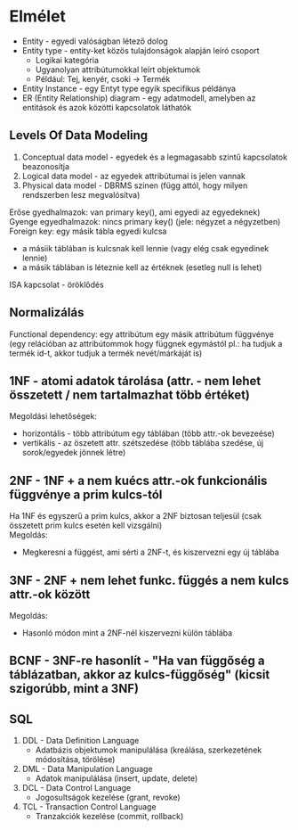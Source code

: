 # Elmélet

- Entity - egyedi valóságban létező dolog
- Entity type - entity-ket közös tulajdonságok alapján leíró csoport
  - Logikai kategória
  - Ugyanolyan attribútumokkal leírt objektumok
  - Például: Tej, kenyér, csoki → Termék
- Entity Instance - egy Entyt type egyik specifikus példánya
- ER (Entity Relationship) diagram - egy adatmodell, amelyben az entitások és azok közötti kapcsolatok láthatók


## Levels Of Data Modeling
1. Conceptual data model - egyedek és a legmagasabb szintű kapcsolatok beazonosítja
2. Logical data model - az egyedek attribútumai is jelen vannak
3. Physical data model - DBRMS szinen (függ attól, hogy milyen rendszerben lesz megvalósítva)

Erőse gyedhalmazok: van primary key(), ami egyedi az egyedeknek)<br/>
Gyenge egyedhalmazok: nincs primary key() (jele: négyzet a négyzetben)<br/>
Foreign key: egy másik tábla egyedi kulcsa
- a másiik táblában is kulcsnak kell lennie (vagy elég csak egyedinek lennie)
- a másik táblában is léteznie kell az értéknek (esetleg null is lehet)

ISA kapcsolat - öröklődés

## Normalizálás
Functional dependency: egy attribútum egy másik attribútum függvénye
(egy relációban az attribútommok hogy függnek egymástól pl.: ha tudjuk a termék id-t, akkor tudjuk a termék nevét/márkáját is)

## 1NF - atomi adatok tárolása (attr. - nem lehet összetett / nem tartalmazhat több értéket)
Megoldási lehetőségek:
- horizontális - több attribútum egy táblában (több attr.-ok bevezeése)
- vertikális - az öszetett attr. szétszedése (több táblába szedése, új sorok/egyedek jönnek létre)

## 2NF - 1NF + a nem kuécs attr.-ok funkcionális függvénye a prim kulcs-tól
Ha 1NF és egyszerű a prim kulcs, akkor a 2NF biztosan teljesül (csak összetett prim kulcs esetén kell vizsgálni)<br/>
Megoldás:
- Megkeresni a függést, ami sérti a 2NF-t, és kiszervezni egy új táblába

## 3NF - 2NF + nem lehet funkc. függés a nem kulcs attr.-ok között
Megoldás:
- Hasonló módon mint a 2NF-nél kiszervezni külön táblába

## BCNF - 3NF-re hasonlít - "Ha van függőség a táblázatban, akkor az kulcs-függőség" (kicsit szigorúbb, mint a 3NF)

## SQL
1. DDL - Data Definition Language
   - Adatbázis objektumok manipulálása (kreálása, szerkezetének módosítása, törölése)
2. DML - Data Manipulation Language
   - Adatok manipulálása (insert, update, delete)
3. DCL - Data Control Language
   - Jogosultságok kezelése (grant, revoke)
4. TCL - Transaction Control Language
   - Tranzakciók kezelése (commit, rollback)
